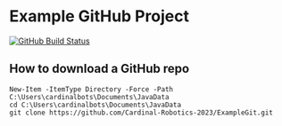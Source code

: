 # Example GitHub Project

[![GitHub Build Status](https://github.com/Cardinal156/ExampleGit/actions/workflows/linter.yml/badge.svg)](https://github.com/Cardinal156/ExampleGit/)

## How to download a GitHub repo

```
New-Item -ItemType Directory -Force -Path C:\Users\cardinalbots\Documents\JavaData
cd C:\Users\cardinalbots\Documents\JavaData
git clone https://github.com/Cardinal-Robotics-2023/ExampleGit.git
```
